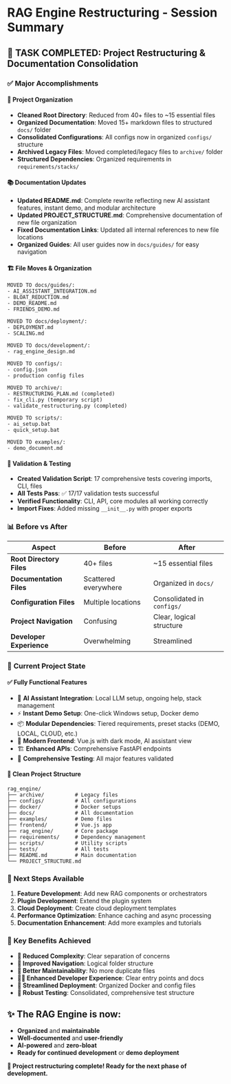 # RAG Engine Restructuring - Session Summary

## 🎯 **TASK COMPLETED: Project Restructuring & Documentation Consolidation**

### ✅ **Major Accomplishments**

#### 📂 **Project Organization**
- **Cleaned Root Directory**: Reduced from 40+ files to ~15 essential files
- **Organized Documentation**: Moved 15+ markdown files to structured `docs/` folder
- **Consolidated Configurations**: All configs now in organized `configs/` structure
- **Archived Legacy Files**: Moved completed/legacy files to `archive/` folder
- **Structured Dependencies**: Organized requirements in `requirements/stacks/`

#### 📚 **Documentation Updates**
- **Updated README.md**: Complete rewrite reflecting new AI assistant features, instant demo, and modular architecture
- **Updated PROJECT_STRUCTURE.md**: Comprehensive documentation of new file organization
- **Fixed Documentation Links**: Updated all internal references to new file locations
- **Organized Guides**: All user guides now in `docs/guides/` for easy navigation

#### 🏗️ **File Moves & Organization**
```
MOVED TO docs/guides/:
- AI_ASSISTANT_INTEGRATION.md
- BLOAT_REDUCTION.md  
- DEMO_README.md
- FRIENDS_DEMO.md

MOVED TO docs/deployment/:
- DEPLOYMENT.md
- SCALING.md

MOVED TO docs/development/:
- rag_engine_design.md

MOVED TO configs/:
- config.json
- production config files

MOVED TO archive/:
- RESTRUCTURING_PLAN.md (completed)
- fix_cli.py (temporary script)
- validate_restructuring.py (completed)

MOVED TO scripts/:
- ai_setup.bat
- quick_setup.bat

MOVED TO examples/:
- demo_document.md
```

#### 🧪 **Validation & Testing**
- **Created Validation Script**: 17 comprehensive tests covering imports, CLI, files
- **All Tests Pass**: ✅ 17/17 validation tests successful
- **Verified Functionality**: CLI, API, core modules all working correctly
- **Import Fixes**: Added missing `__init__.py` with proper exports

### 📊 **Before vs After**

| Aspect | Before | After |
|--------|--------|-------|
| **Root Directory Files** | 40+ files | ~15 essential files |
| **Documentation Files** | Scattered everywhere | Organized in `docs/` |
| **Configuration Files** | Multiple locations | Consolidated in `configs/` |
| **Project Navigation** | Confusing | Clear, logical structure |
| **Developer Experience** | Overwhelming | Streamlined |

### 🎉 **Current Project State**

#### ✅ **Fully Functional Features**
- 🤖 **AI Assistant Integration**: Local LLM setup, ongoing help, stack management
- ⚡ **Instant Demo Setup**: One-click Windows setup, Docker demo
- 📦 **Modular Dependencies**: Tiered requirements, preset stacks (DEMO, LOCAL, CLOUD, etc.)
- 🎨 **Modern Frontend**: Vue.js with dark mode, AI assistant view
- 🏗️ **Enhanced APIs**: Comprehensive FastAPI endpoints
- 🧪 **Comprehensive Testing**: All major features validated

#### 📁 **Clean Project Structure**
```
rag_engine/
├── archive/          # Legacy files
├── configs/          # All configurations  
├── docker/           # Docker setups
├── docs/             # All documentation
├── examples/         # Demo files
├── frontend/         # Vue.js app
├── rag_engine/       # Core package
├── requirements/     # Dependency management
├── scripts/          # Utility scripts
├── tests/            # All tests
├── README.md         # Main documentation
└── PROJECT_STRUCTURE.md
```

### 🚀 **Next Steps Available**

1. **Feature Development**: Add new RAG components or orchestrators
2. **Plugin Development**: Extend the plugin system
3. **Cloud Deployment**: Create cloud deployment templates
4. **Performance Optimization**: Enhance caching and async processing
5. **Documentation Enhancement**: Add more examples and tutorials

### 🎯 **Key Benefits Achieved**

- **🧹 Reduced Complexity**: Clear separation of concerns
- **📖 Improved Navigation**: Logical folder structure
- **🔧 Better Maintainability**: No more duplicate files
- **👨‍💻 Enhanced Developer Experience**: Clear entry points and docs
- **🚀 Streamlined Deployment**: Organized Docker and config files
- **🧪 Robust Testing**: Consolidated, comprehensive test structure

## ✨ **The RAG Engine is now:**
- **Organized** and **maintainable**
- **Well-documented** and **user-friendly**
- **AI-powered** and **zero-bloat**
- **Ready for continued development** or **demo deployment**

**🎉 Project restructuring complete! Ready for the next phase of development.**
